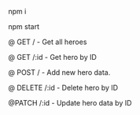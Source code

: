 npm i

npm start

@ GET / - Get all heroes

@ GET /:id - Get hero by ID

@ POST / - Add new hero data.

@ DELETE /:id - Delete hero by ID

@PATCH /:id - Update hero data by ID
